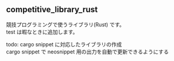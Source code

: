 ## competitive_library_rust
競技プログラミングで使うライブラリ(Rust) です。  
test は暇なときに追加します。

todo:
cargo snippet に対応したライブラリの作成  
cargo snippet で neosnippet 用の出力を自動で更新できるようにする  


